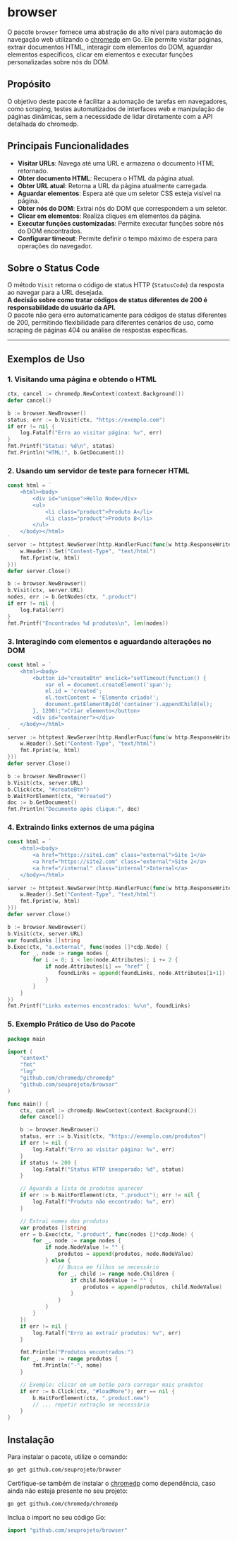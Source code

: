 # browser

O pacote `browser` fornece uma abstração de alto nível para automação de navegação web utilizando o [chromedp](https://github.com/chromedp/chromedp) em Go. Ele permite visitar páginas, extrair documentos HTML, interagir com elementos do DOM, aguardar elementos específicos, clicar em elementos e executar funções personalizadas sobre nós do DOM.

## Propósito

O objetivo deste pacote é facilitar a automação de tarefas em navegadores, como scraping, testes automatizados de interfaces web e manipulação de páginas dinâmicas, sem a necessidade de lidar diretamente com a API detalhada do chromedp.

## Principais Funcionalidades

- **Visitar URLs**: Navega até uma URL e armazena o documento HTML retornado.
- **Obter documento HTML**: Recupera o HTML da página atual.
- **Obter URL atual**: Retorna a URL da página atualmente carregada.
- **Aguardar elementos**: Espera até que um seletor CSS esteja visível na página.
- **Obter nós do DOM**: Extrai nós do DOM que correspondem a um seletor.
- **Clicar em elementos**: Realiza cliques em elementos da página.
- **Executar funções customizadas**: Permite executar funções sobre nós do DOM encontrados.
- **Configurar timeout**: Permite definir o tempo máximo de espera para operações do navegador.

## Sobre o Status Code

O método `Visit` retorna o código de status HTTP (`StatusCode`) da resposta ao navegar para a URL desejada.  
**A decisão sobre como tratar códigos de status diferentes de 200 é responsabilidade do usuário da API.**  
O pacote não gera erro automaticamente para códigos de status diferentes de 200, permitindo flexibilidade para diferentes cenários de uso, como scraping de páginas 404 ou análise de respostas específicas.

---

## Exemplos de Uso

### 1. Visitando uma página e obtendo o HTML

```go
ctx, cancel := chromedp.NewContext(context.Background())
defer cancel()

b := browser.NewBrowser()
status, err := b.Visit(ctx, "https://exemplo.com")
if err != nil {
    log.Fatalf("Erro ao visitar página: %v", err)
}
fmt.Printf("Status: %d\n", status)
fmt.Println("HTML:", b.GetDocument())
```

### 2. Usando um servidor de teste para fornecer HTML

```go
const html = `
    <html><body>
        <div id="unique">Hello Node</div>
        <ul>
            <li class="product">Produto A</li>
            <li class="product">Produto B</li>
        </ul>
    </body></html>
`
server := httptest.NewServer(http.HandlerFunc(func(w http.ResponseWriter, r *http.Request) {
    w.Header().Set("Content-Type", "text/html")
    fmt.Fprint(w, html)
}))
defer server.Close()

b := browser.NewBrowser()
b.Visit(ctx, server.URL)
nodes, err := b.GetNodes(ctx, ".product")
if err != nil {
    log.Fatal(err)
}
fmt.Printf("Encontrados %d produtos\n", len(nodes))
```

### 3. Interagindo com elementos e aguardando alterações no DOM

```go
const html = `
    <html><body>
        <button id="createBtn" onclick="setTimeout(function() {
            var el = document.createElement('span');
            el.id = 'created';
            el.textContent = 'Elemento criado!';
            document.getElementById('container').appendChild(el);
        }, 1200);">Criar elemento</button>
        <div id="container"></div>
    </body></html>
`
server := httptest.NewServer(http.HandlerFunc(func(w http.ResponseWriter, r *http.Request) {
    w.Header().Set("Content-Type", "text/html")
    fmt.Fprint(w, html)
}))
defer server.Close()

b := browser.NewBrowser()
b.Visit(ctx, server.URL)
b.Click(ctx, "#createBtn")
b.WaitForElement(ctx, "#created")
doc := b.GetDocument()
fmt.Println("Documento após clique:", doc)
```

### 4. Extraindo links externos de uma página

```go
const html = `
    <html><body>
        <a href="https://site1.com" class="external">Site 1</a>
        <a href="https://site2.com" class="external">Site 2</a>
        <a href="/internal" class="internal">Internal</a>
    </body></html>
`
server := httptest.NewServer(http.HandlerFunc(func(w http.ResponseWriter, r *http.Request) {
    w.Header().Set("Content-Type", "text/html")
    fmt.Fprint(w, html)
}))
defer server.Close()

b := browser.NewBrowser()
b.Visit(ctx, server.URL)
var foundLinks []string
b.Exec(ctx, "a.external", func(nodes []*cdp.Node) {
    for _, node := range nodes {
        for i := 0; i < len(node.Attributes); i += 2 {
            if node.Attributes[i] == "href" {
                foundLinks = append(foundLinks, node.Attributes[i+1])
            }
        }
    }
})
fmt.Printf("Links externos encontrados: %v\n", foundLinks)
```

### 5. Exemplo Prático de Uso do Pacote

```go
package main

import (
    "context"
    "fmt"
    "log"
    "github.com/chromedp/chromedp"
    "github.com/seuprojeto/browser"
)

func main() {
    ctx, cancel := chromedp.NewContext(context.Background())
    defer cancel()

    b := browser.NewBrowser()
    status, err := b.Visit(ctx, "https://exemplo.com/produtos")
    if err != nil {
        log.Fatalf("Erro ao visitar página: %v", err)
    }
    if status != 200 {
        log.Fatalf("Status HTTP inesperado: %d", status)
    }

    // Aguarda a lista de produtos aparecer
    if err := b.WaitForElement(ctx, ".product"); err != nil {
        log.Fatalf("Produto não encontrado: %v", err)
    }

    // Extrai nomes dos produtos
    var produtos []string
    err = b.Exec(ctx, ".product", func(nodes []*cdp.Node) {
        for _, node := range nodes {
            if node.NodeValue != "" {
                produtos = append(produtos, node.NodeValue)
            } else {
                // Busca em filhos se necessário
                for _, child := range node.Children {
                    if child.NodeValue != "" {
                        produtos = append(produtos, child.NodeValue)
                    }
                }
            }
        }
    })
    if err != nil {
        log.Fatalf("Erro ao extrair produtos: %v", err)
    }

    fmt.Println("Produtos encontrados:")
    for _, nome := range produtos {
        fmt.Println("-", nome)
    }

    // Exemplo: clicar em um botão para carregar mais produtos
    if err := b.Click(ctx, "#loadMore"); err == nil {
        b.WaitForElement(ctx, ".product.new")
        // ... repetir extração se necessário
    }
}
```

## Instalação

Para instalar o pacote, utilize o comando:

```sh
go get github.com/seuprojeto/browser
```

Certifique-se também de instalar o [chromedp](https://github.com/chromedp/chromedp) como dependência, caso ainda não esteja presente no seu projeto:

```sh
go get github.com/chromedp/chromedp
```

Inclua o import no seu código Go:

```go
import "github.com/seuprojeto/browser"
```